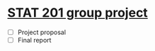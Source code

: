 # [STAT 201 group project](https://ubc-stat.github.io/stat-201/group-project.html)
- [ ] Project proposal
- [ ] Final report 
